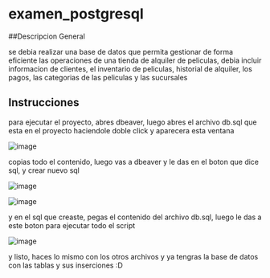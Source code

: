 # examen_postgresql


##Descripcion General

se debia realizar una base de datos que permita gestionar de forma eficiente las operaciones de una tienda de alquiler de peliculas, debia incluir informacion de clientes, el inventario de peliculas, historial de alquiler, los pagos, las categorias de las peliculas y las sucursales

## Instrucciones

para ejecutar el proyecto, abres dbeaver, luego abres el archivo db.sql que esta en el proyecto haciendole doble click y aparecera esta ventana

![image](https://github.com/user-attachments/assets/03b69419-3a69-441c-8051-79e9bcca3bf5)


copias todo el contenido, luego vas a dbeaver y le das en el boton que dice sql, y crear nuevo sql


![image](https://github.com/user-attachments/assets/7b3fef23-c36e-4bc6-a5b2-bf84cbb55f93)

![image](https://github.com/user-attachments/assets/00614850-65e2-4548-9cfa-999ffc19558c)


y en el sql que creaste, pegas el contenido del archivo db.sql, luego le das a este boton para ejecutar todo el script

![image](https://github.com/user-attachments/assets/0884bdd6-be3d-4ac5-b76d-9a5dd75c128a)


y listo, haces lo mismo con los otros archivos y ya tengras la base de datos con las tablas y sus inserciones :D




